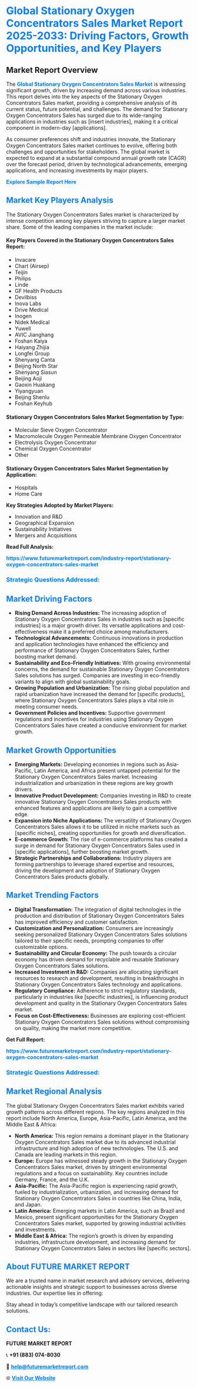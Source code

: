 <h1 style="color: #007BFF;">Global Stationary Oxygen Concentrators Sales Market Report 2025-2033: Driving Factors, Growth Opportunities, and Key Players</h1>

<section id="overview">
<h2>Market Report Overview</h2>
<p>The <a href="https://www.futuremarketreport.com/industry-report/stationary-oxygen-concentrators-sales-market" style="color: #007BFF; text-decoration: none;"><strong>Global Stationary Oxygen Concentrators Sales Market</strong></a> is witnessing significant growth, driven by increasing demand across various industries. This report delves into the key aspects of the Stationary Oxygen Concentrators Sales market, providing a comprehensive analysis of its current status, future potential, and challenges. The demand for Stationary Oxygen Concentrators Sales has surged due to its wide-ranging applications in industries such as [insert industries], making it a critical component in modern-day [applications].</p>
<p>As consumer preferences shift and industries innovate, the Stationary Oxygen Concentrators Sales market continues to evolve, offering both challenges and opportunities for stakeholders. The global market is expected to expand at a substantial compound annual growth rate (CAGR) over the forecast period, driven by technological advancements, emerging applications, and increasing investments by major players.</p>
</section>

<section id="overview">
<p><a href="https://www.futuremarketreport.com/request-sample/reportId=105088" style="color: #007BFF; text-decoration: none;"><strong>Explore Sample Report Here</strong></a></p>
</section>

<section id="key-players">
<h2 style="color: #007BFF;">Market Key Players Analysis</h2>
<p>The Stationary Oxygen Concentrators Sales market is characterized by intense competition among key players striving to capture a larger market share. Some of the leading companies in the market include:</p>
<h4>Key Players Covered in the Stationary Oxygen Concentrators Sales Report:</h4>
<ul><li>Invacare</li><li>Chart (Airsep)</li><li>Teijin</li><li>Philips</li><li>Linde</li><li>GF Health Products</li><li>Devilbiss</li><li>Inova Labs</li><li>Drive Medical</li><li>Inogen</li><li>Nidek Medical</li><li>Yuwell</li><li>AVIC Jianghang</li><li>Foshan Kaiya</li><li>Haiyang Zhijia</li><li>Longfei Group</li><li>Shenyang Canta</li><li>Beijing North Star</li><li>Shenyang Siasun</li><li>Beijing Aoji</li><li>Gaoxin Huakang</li><li>Yiyangyuan</li><li>Beijing Shenlu</li><li>Foshan Keyhub</li></ul>
<h4>Stationary Oxygen Concentrators Sales Market Segmentation by Type:</h4>
<ul><li>Molecular Sieve Oxygen Concentrator</li><li>Macromolecule Oxygen Permeable Membrane Oxygen Concentrator</li><li>Electrolysis Oxygen Concentrator</li><li>Chemical Oxygen Concentrator</li><li>Other</li></ul>

<h4>Stationary Oxygen Concentrators Sales Market Segmentation by Application:</h4>
<ul><li>Hospitals</li><li>Home Care</li></ul>
<p><strong>Key Strategies Adopted by Market Players:</strong></p>
<ul>
<li>Innovation and R&D</li>
<li>Geographical Expansion</li>
<li>Sustainability Initiatives</li>
<li>Mergers and Acquisitions</li>
</ul>
</section>

<section>
<p><strong>Read Full Analysis: </strong></p><a href="https://www.futuremarketreport.com/industry-report/stationary-oxygen-concentrators-sales-market" style="color: #007BFF; text-decoration: none;"><strong>https://www.futuremarketreport.com/industry-report/stationary-oxygen-concentrators-sales-market</strong></a>
<h3 style="color: #007BFF;">Strategic Questions Addressed:</h3>
</section>

<section id="driving-factors">
<h2 style="color: #007BFF;">Market Driving Factors</h2>
<ul>
<li><strong>Rising Demand Across Industries:</strong> The increasing adoption of Stationary Oxygen Concentrators Sales in industries such as [specific industries] is a major growth driver. Its versatile applications and cost-effectiveness make it a preferred choice among manufacturers.</li>
<li><strong>Technological Advancements:</strong> Continuous innovations in production and application technologies have enhanced the efficiency and performance of Stationary Oxygen Concentrators Sales, further boosting market demand.</li>
<li><strong>Sustainability and Eco-Friendly Initiatives:</strong> With growing environmental concerns, the demand for sustainable Stationary Oxygen Concentrators Sales solutions has surged. Companies are investing in eco-friendly variants to align with global sustainability goals.</li>
<li><strong>Growing Population and Urbanization:</strong> The rising global population and rapid urbanization have increased the demand for [specific products], where Stationary Oxygen Concentrators Sales plays a vital role in meeting consumer needs.</li>
<li><strong>Government Policies and Incentives:</strong> Supportive government regulations and incentives for industries using Stationary Oxygen Concentrators Sales have created a conducive environment for market growth.</li>
</ul>
</section>

<section id="growth-opportunities">
<h2 style="color: #007BFF;">Market Growth Opportunities</h2>
<ul>
<li><strong>Emerging Markets:</strong> Developing economies in regions such as Asia-Pacific, Latin America, and Africa present untapped potential for the Stationary Oxygen Concentrators Sales market. Increasing industrialization and urbanization in these regions are key growth drivers.</li>
<li><strong>Innovative Product Development:</strong> Companies investing in R&D to create innovative Stationary Oxygen Concentrators Sales products with enhanced features and applications are likely to gain a competitive edge.</li>
<li><strong>Expansion into Niche Applications:</strong> The versatility of Stationary Oxygen Concentrators Sales allows it to be utilized in niche markets such as [specific niches], creating opportunities for growth and diversification.</li>
<li><strong>E-commerce Growth:</strong> The rise of e-commerce platforms has created a surge in demand for Stationary Oxygen Concentrators Sales used in [specific applications], further boosting market growth.</li>
<li><strong>Strategic Partnerships and Collaborations:</strong> Industry players are forming partnerships to leverage shared expertise and resources, driving the development and adoption of Stationary Oxygen Concentrators Sales products globally.</li>
</ul>
</section>

<section id="trending-factors">
<h2 style="color: #007BFF;">Market Trending Factors</h2>
<ul>
<li><strong>Digital Transformation:</strong> The integration of digital technologies in the production and distribution of Stationary Oxygen Concentrators Sales has improved efficiency and customer satisfaction.</li>
<li><strong>Customization and Personalization:</strong> Consumers are increasingly seeking personalized Stationary Oxygen Concentrators Sales solutions tailored to their specific needs, prompting companies to offer customizable options.</li>
<li><strong>Sustainability and Circular Economy:</strong> The push towards a circular economy has driven demand for recyclable and reusable Stationary Oxygen Concentrators Sales solutions.</li>
<li><strong>Increased Investment in R&D:</strong> Companies are allocating significant resources to research and development, resulting in breakthroughs in Stationary Oxygen Concentrators Sales technology and applications.</li>
<li><strong>Regulatory Compliance:</strong> Adherence to strict regulatory standards, particularly in industries like [specific industries], is influencing product development and quality in the Stationary Oxygen Concentrators Sales market.</li>
<li><strong>Focus on Cost-Effectiveness:</strong> Businesses are exploring cost-efficient Stationary Oxygen Concentrators Sales solutions without compromising on quality, making the market more competitive.</li>
</ul>
</section>

<section>
<p><strong>Get Full Report: </strong></p><a href="https://www.futuremarketreport.com/industry-report/stationary-oxygen-concentrators-sales-market" style="color: #007BFF; text-decoration: none;"><strong>https://www.futuremarketreport.com/industry-report/stationary-oxygen-concentrators-sales-market</strong></a>
<h3 style="color: #007BFF;">Strategic Questions Addressed:</h3>
</section>


<section id="regional-analysis">
<h2 style="color: #007BFF;">Market Regional Analysis</h2>
<p>The global Stationary Oxygen Concentrators Sales market exhibits varied growth patterns across different regions. The key regions analyzed in this report include North America, Europe, Asia-Pacific, Latin America, and the Middle East & Africa:</p>
<ul>
<li><strong>North America:</strong> This region remains a dominant player in the Stationary Oxygen Concentrators Sales market due to its advanced industrial infrastructure and high adoption of new technologies. The U.S. and Canada are leading markets in this region.</li>
<li><strong>Europe:</strong> Europe has witnessed steady growth in the Stationary Oxygen Concentrators Sales market, driven by stringent environmental regulations and a focus on sustainability. Key countries include Germany, France, and the U.K.</li>
<li><strong>Asia-Pacific:</strong> The Asia-Pacific region is experiencing rapid growth, fueled by industrialization, urbanization, and increasing demand for Stationary Oxygen Concentrators Sales in countries like China, India, and Japan.</li>
<li><strong>Latin America:</strong> Emerging markets in Latin America, such as Brazil and Mexico, present significant opportunities for the Stationary Oxygen Concentrators Sales market, supported by growing industrial activities and investments.</li>
<li><strong>Middle East & Africa:</strong> The region’s growth is driven by expanding industries, infrastructure development, and increasing demand for Stationary Oxygen Concentrators Sales in sectors like [specific sectors].</li>
</ul>
</section>

<footer>
<h2 style="color: #007BFF;">About FUTURE MARKET REPORT</h2>
<p>We are a trusted name in market research and advisory services, delivering actionable insights and strategic support to businesses across diverse industries. Our expertise lies in offering:</p>

<p>Stay ahead in today’s competitive landscape with our tailored research solutions.</p>

<h2 style="color: #007BFF;">Contact Us:</h2>
<p><strong>FUTURE MARKET REPORT</strong></p>
<p>📞 <strong>+91 (883) 074-8030</strong></p>
<p>📧 <strong><a href="mailto:help@futuremarketreport.com" style="color: #007BFF;">help@futuremarketreport.com</a></strong></p>
<p>🌐 <strong><a href="https://www.futuremarketreport.com/" style="color: #007BFF;">Visit Our Website</a></strong></p>
</footer>